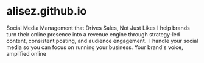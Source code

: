 # alisez.github.io
Social Media Management that Drives Sales, Not Just Likes I help brands turn their online presence into a revenue engine through strategy-led content, consistent posting, and audience engagement.  I handle your social media so you can focus on running your business.  Your brand's voice, amplified online
